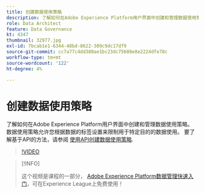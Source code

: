 ```yaml
---
title: 创建数据使用策略
description: 了解如何在Adobe Experience Platform用户界面中创建和管理数据使用策略。 数据使用策略允许您根据数据的标签设置来限制用于特定目的的数据使用。
role: Data Architect
feature: Data Governance
kt: 4347
thumbnail: 32977.jpg
exl-id: 7bcab1e1-6344-48bd-8622-309c9dc17df9
source-git-commit: cc7a77c4dd380ae1bc23dc75608e8e2224dfe78c
workflow-type: tm+mt
source-wordcount: '122'
ht-degree: 4%

---
```


# 创建数据使用策略

了解如何在Adobe Experience Platform用户界面中创建和管理数据使用策略。 数据使用策略允许您根据数据的标签设置来限制用于特定目的的数据使用。 要了解基于API的方法，请参阅 [使用API创建数据使用策略](https://experienceleague.adobe.com/docs/experience-platform/data-governance/policies/create.html).

>[!VIDEO](https://video.tv.adobe.com/v/32977?quality=12&learn=on)

>[!INFO]
>
> 这个视频是课程的一部分， [Adobe Experience Platform数据管理快速入门](https://experienceleague.adobe.com/?recommended=ExperiencePlatform-D-1-2021.1.dgov.gs)，可在Experience League上免费使用！